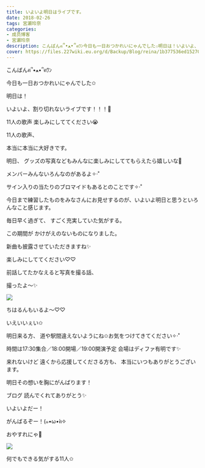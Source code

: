 ```yaml
---
title: いよいよ明日はライブです。
date: 2018-02-26
tags: 宮瀬玲奈
categories: 
- 成员博客
- 宮瀬玲奈
description: こんばんฅ՞•ﻌ•՞ฅﾜﾝ今日も一日おつかれいにゃんでした✩明日は！いよいよ、割り切れないライブです！！！🎉11人の歌声楽しみにしててください😭...
cover: https://files.227wiki.eu.org/d/Backup/Blog/reina/1b377536ed152709c40a5d91b769e.jpg 
---
```




こんばんฅ՞•ﻌ•՞ฅﾜﾝ



今日も一日おつかれいにゃんでした✩








明日は！

いよいよ、割り切れないライブです！！！🎉








11人の歌声
楽しみにしててください😭














11人の歌声、

本当に本当に大好きです。














明日、
グッズの写真などもみんなに楽しみにしててもらえたら嬉しいな💓




メンバーみんないろんなのがあるよ✧‧˚







サイン入りの当たりのブロマイドもあるとのことです✧‧˚















今日まで練習したものをみなさんにお見せするのが、いよいよ明日と思うといろんなこと感じます。




毎日早く過ぎて、
すごく充実していた気がする。














この期間が
かけがえのないものになりました。



















新曲も披露させていただきますね✨




楽しみにしててください♡♡















前話してたかなえると写真を撮る話、

撮ったよ～✨



![](https://files.227wiki.eu.org/d/Backup/Blog/reina/1b377536ed152709c40a5d91b769e.jpg)



ちはるんもいるよ～♡♡



いえいいぇい✩














明日来る方、
道や駅間違えないようにね✩お気をつけてきてください✧‧˚

時間は17:30集合／18:00開場／19:00開演予定
会場はディファ有明です✨







来れないけど
遠くから応援してくださる方も、
本当にいつもありがとうございます。

明日その想いを胸にがんばります！










ブログ
読んでくれてありがとう✨






いよいよだー！


がんばるぞー！(๑•ω•́ฅ✧







おやすれにゃ💓






















![](https://files.227wiki.eu.org/d/Backup/Blog/reina/1b377536ed152709c40a5d91b769e-01.jpg)







何でもできる気がする11人✩


